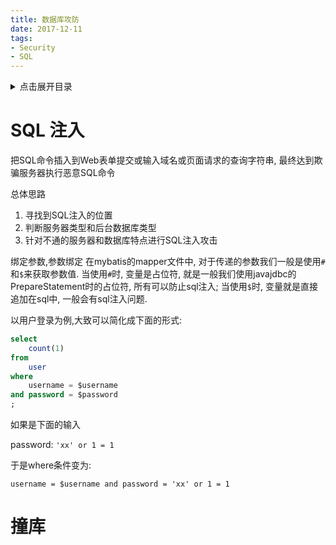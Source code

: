 ```yaml
---
title: 数据库攻防
date: 2017-12-11
tags:
- Security
- SQL
---
```

<details>
<summary>点击展开目录</summary>
<!-- TOC -->

- [SQL 注入](#sql-注入)
- [撞库](#撞库)

<!-- /TOC -->
</details>

# SQL 注入

把SQL命令插入到Web表单提交或输入域名或页面请求的查询字符串, 最终达到欺骗服务器执行恶意SQL命令

总体思路

1. 寻找到SQL注入的位置
2. 判断服务器类型和后台数据库类型
3. 针对不通的服务器和数据库特点进行SQL注入攻击

绑定参数,参数绑定
在mybatis的mapper文件中, 对于传递的参数我们一般是使用`#`和`$`来获取参数值.
当使用`#`时, 变量是占位符, 就是一般我们使用javajdbc的PrepareStatement时的占位符, 所有可以防止sql注入;
当使用`$`时, 变量就是直接追加在sql中, 一般会有sql注入问题.

以用户登录为例,大致可以简化成下面的形式:
```sql
select
    count(1)
from
    user
where
    username = $username
and password = $password
;
```
如果是下面的输入

password: `'xx' or 1 = 1`

于是where条件变为:

`username = $username and password = 'xx' or 1 = 1`

# 撞库



